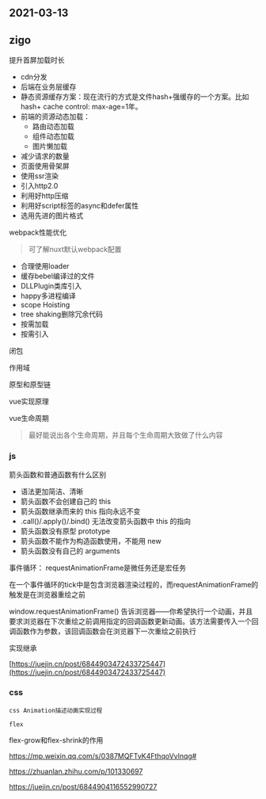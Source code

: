 ## 2021-03-13

## zigo

提升首屏加载时长
- cdn分发
- 后端在业务层缓存
- 静态资源缓存方案：现在流行的方式是文件hash+强缓存的一个方案。比如hash+ cache control: max-age=1年。
- 前端的资源动态加载：
  - 路由动态加载
  - 组件动态加载
  - 图片懒加载
- 减少请求的数量
- 页面使用骨架屏
- 使用ssr渲染
- 引入http2.0
- 利用好http压缩
- 利用好script标签的async和defer属性
- 选用先进的图片格式

webpack性能优化
>可了解nuxt默认webpack配置
- 合理使用loader
- 缓存bebel编译过的文件
- DLLPlugin类库引入
- happy多进程编译
- scope Hoisting
- tree shaking删除冗余代码
- 按需加载
- 按需引入


闭包

作用域

原型和原型链

vue实现原理

vue生命周期
>最好能说出各个生命周期，并且每个生命周期大致做了什么内容

### js

箭头函数和普通函数有什么区别

- 语法更加简洁、清晰
- 箭头函数不会创建自己的 this
- 箭头函数继承而来的 this 指向永远不变
- .call()/.apply()/.bind() 无法改变箭头函数中 this 的指向
- 箭头函数没有原型 prototype
- 箭头函数不能作为构造函数使用，不能用 new
- 箭头函数没有自己的 arguments


事件循环：
requestAnimationFrame是微任务还是宏任务

在一个事件循环的tick中是包含浏览器渲染过程的，而requestAnimationFrame的触发是在浏览器重绘之前

window.requestAnimationFrame() 告诉浏览器——你希望执行一个动画，并且要求浏览器在下次重绘之前调用指定的回调函数更新动画。该方法需要传入一个回调函数作为参数，该回调函数会在浏览器下一次重绘之前执行


实现继承

[https://juejin.cn/post/6844903472433725447](https://juejin.cn/post/6844903472433725447)

### css

`css Animation描述动画实现过程`

`flex`

flex-grow和flex-shrink的作用

https://mp.weixin.qq.com/s/0387MQFTvK4FthqoVvlnqg#

https://zhuanlan.zhihu.com/p/101330697

https://juejin.cn/post/6844904116552990727